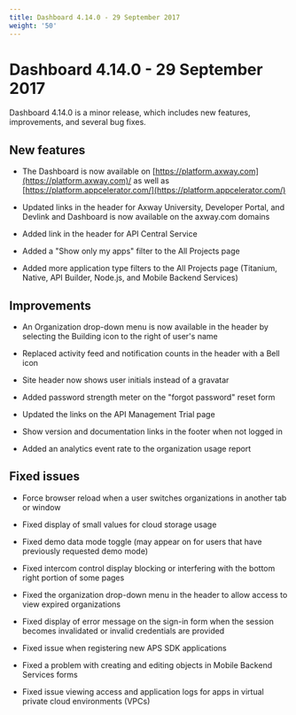 ```yaml
---
title: Dashboard 4.14.0 - 29 September 2017
weight: '50'
---
```


# Dashboard 4.14.0 - 29 September 2017

Dashboard 4.14.0 is a minor release, which includes new features, improvements, and several bug fixes.

## New features

* The Dashboard is now available on [https://platform.axway.com](https://platform.axway.com)/ as well as [https://platform.appcelerator.com/](https://platform.appcelerator.com/)

* Updated links in the header for Axway University, Developer Portal, and Devlink and Dashboard is now available on the axway.com domains

* Added link in the header for API Central Service

* Added a "Show only my apps" filter to the All Projects page

* Added more application type filters to the All Projects page (Titanium, Native, API Builder, Node.js, and Mobile Backend Services)

## Improvements

* An Organization drop-down menu is now available in the header by selecting the Building icon to the right of user's name

* Replaced activity feed and notification counts in the header with a Bell icon

* Site header now shows user initials instead of a gravatar

* Added password strength meter on the "forgot password" reset form

* Updated the links on the API Management Trial page

* Show version and documentation links in the footer when not logged in

* Added an analytics event rate to the organization usage report

## Fixed issues

* Force browser reload when a user switches organizations in another tab or window

* Fixed display of small values for cloud storage usage

* Fixed demo data mode toggle (may appear on for users that have previously requested demo mode)

* Fixed intercom control display blocking or interfering with the bottom right portion of some pages

* Fixed the organization drop-down menu in the header to allow access to view expired organizations

* Fixed display of error message on the sign-in form when the session becomes invalidated or invalid credentials are provided

* Fixed issue when registering new APS SDK applications

* Fixed a problem with creating and editing objects in Mobile Backend Services forms

* Fixed issue viewing access and application logs for apps in virtual private cloud environments (VPCs)
